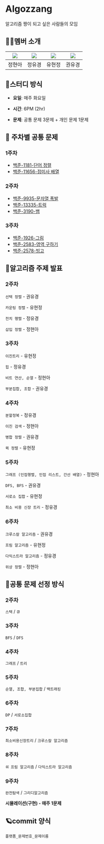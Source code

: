 # Algozzang

알고리즘 짱이 되고 싶은 사람들의 모임

## 👩‍💻멤버 소개

| [![](https://github.com/JHyeon-a.png?width=50px)](https://github.com/JHyeon-a) | [![](https://github.com/YuKyung-Chung.png?width=50px)](https://github.com/YuKyung-Chung) | [![](https://github.com/hyunjeong1.png?width=50px)](https://github.com/hyunjeong1) | [![](https://github.com/yukyung531.png?width=50px)](https://github.com/yukyung531) |
| :----------------------------------------------------------------------------: | :--------------------------------------------------------------------------------------: | :--------------------------------------------------------------------------------: | :--------------------------------------------------------------------------------: |
|                                     정현아                                     |                                          정유경                                          |                                       유현정                                       |                                       권유경                                       |

## 🎈스터디 방식

- **요일**: 매주 화요일

- **시간**: 6PM (2hr)

- **문제**: 공통 문제 3문제 + 개인 문제 1문제

## 📌 주차별 공통 문제

### 1주차

- [백준-1181-단어 정렬](https://www.acmicpc.net/problem/1181)
- [백준-11656-접미사 배열](https://www.acmicpc.net/problem/11656)

### 2주차

- [백준-9935-문자열 폭발](https://www.acmicpc.net/problem/9935)
- [백준-13335-트럭](https://www.acmicpc.net/problem/13335)
- [백준-3190-뱀](https://www.acmicpc.net/problem/3190)

### 3주차

- [백준-1926-그림](https://www.acmicpc.net/problem/1926)
- [백준-2583-영역 구하기](https://www.acmicpc.net/problem/2583)
- [백준-2578-빙고](https://www.acmicpc.net/problem/2578)

## 🎤알고리즘 주제 발표

### 2주차

`선택 정렬` - 권유경

`카운팅 정렬` - 유현정

`전치 행렬` - 정유경

`삽입 정렬` - 정현아

### 3주차

`이진트리` - 유현정

`힙` - 정유경

`비트 연산, 순열` - 정현아

`부분집합, 조합` - 권유경

### 4주차

`분할정복` - 정유경

`이진 검색` - 정현아

`병합 정렬` - 권유경

`퀵 정렬` - 유현정

### 5주차

`그래프 (인접행렬, 인접 리스트, 간선 배열)` - 정현아

`DFS, BFS` - 권유경

`서로소 집합` - 유현정

`최소 비용 신장 트리` - 정유경

### 6주차

`크루스칼 알고리즘` - 권유경

`프림 알고리즘` - 유현정

`다익스트라 알고리즘` - 정유경

`위상 정렬` - 정현아

## 🚩공통 문제 선정 방식

### 2주차

`스택` / `큐`

### 3주차

`BFS` / `DFS`

### 4주차

`그래프` / `트리`

### 5주차

`순열, 조합, 부분집합` / `백트래킹`

### 6주차

`DP` / `서로소집합`

### 7주차

`최소비용신장트리` / `크루스칼 알고리즘`

### 8주차

ㄸ
`프림 알고리즘` / `다익스트라 알고리즘`

### 9주차

`완전탐색` / `그리디알고리즘`

**시뮬레이션(구현) - 매주 1문제**

## 🪐commit 양식

`플랫폼_문제번호_문제이름`
